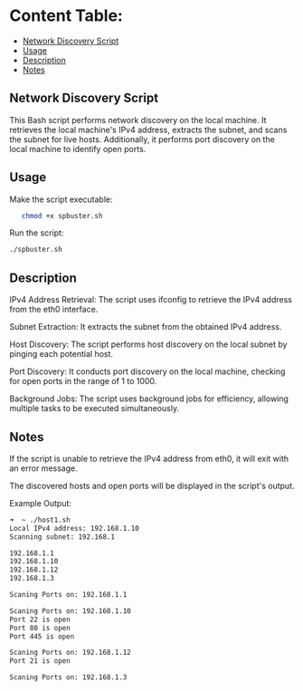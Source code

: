 # Content Table:

- [Network Discovery Script](#Network-Discovery-Script)
- [Usage](#Usage)
- [Description](#Description)
- [Notes](#Notes)
## Network Discovery Script

This Bash script performs network discovery on the local machine. It retrieves the local machine's IPv4 address, extracts the subnet, and scans the subnet for live hosts. Additionally, it performs port discovery on the local machine to identify open ports.

## Usage

Make the script executable:

```bash
   chmod +x spbuster.sh
```
Run the script:

```bash
./spbuster.sh
```
## Description
IPv4 Address Retrieval: The script uses ifconfig to retrieve the IPv4 address from the eth0 interface.

Subnet Extraction: It extracts the subnet from the obtained IPv4 address.

Host Discovery: The script performs host discovery on the local subnet by pinging each potential host.

Port Discovery: It conducts port discovery on the local machine, checking for open ports in the range of 1 to 1000.

Background Jobs: The script uses background jobs for efficiency, allowing multiple tasks to be executed simultaneously.

## Notes
If the script is unable to retrieve the IPv4 address from eth0, it will exit with an error message.

The discovered hosts and open ports will be displayed in the script's output.

Example Output:
```bash
➜  ~ ./host1.sh
Local IPv4 address: 192.168.1.10
Scanning subnet: 192.168.1

192.168.1.1
192.168.1.10
192.168.1.12
192.168.1.3

Scaning Ports on: 192.168.1.1

Scaning Ports on: 192.168.1.10
Port 22 is open
Port 80 is open
Port 445 is open

Scaning Ports on: 192.168.1.12
Port 21 is open

Scaning Ports on: 192.168.1.3
```
